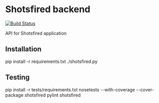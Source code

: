Shotsfired backend
==================
[![Build Status](https://travis-ci.org/marhag87/shotsfired-backend.svg?branch=master)](https://travis-ci.org/marhag87/shotsfired-backend)

API for Shotsfired application

Installation
------------
pip install -r requirements.txt
./shotsfired.py

Testing
-------
pip install -r tests/requirements.txt
nosetests --with-coverage --cover-package shotsfired
pylint shotsfired

